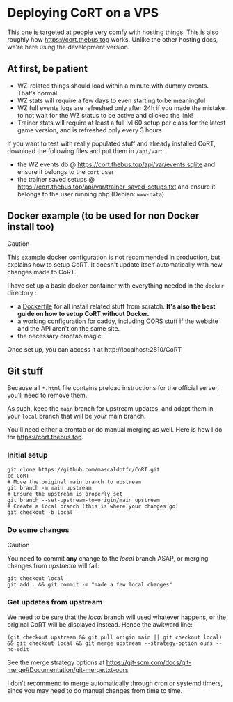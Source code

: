 # Deploying CoRT on a VPS

This one is targeted at people very comfy with hosting things. This is also
roughly how https://cort.thebus.top works. Unlike the other hosting docs, we're
here using the development version.

## At first, be patient

- WZ-related things should load within a minute with dummy events. That's
  normal.
- WZ stats will require a few days to even starting to be meaningful
- WZ full events logs are refreshed only after 24h if you made the mistake to
  not wait for the WZ status to be active and clicked the link!
- Trainer stats will require at least a full lvl 60 setup per class for the
  latest game version, and is refreshed only every 3 hours

If you want to test with really populated stuff and already installed CoRT,
download the following files and put them in `/api/var`:

- the WZ events db @ https://cort.thebus.top/api/var/events.sqlite and ensure
  it belongs to the `cort` user
- the trainer saved setups @
  https://cort.thebus.top/api/var/trainer_saved_setups.txt and ensure it
  belongs to the user running php (Debian: `www-data`)

## Docker example (to be used for non Docker install too)

> [!CAUTION]
> This example docker configuration is not recommended in production, but
> explains how to setup CoRT. It doesn't update itself automatically with new
> changes made to CoRT.

I have set up a basic docker container with everything needed in the `docker`
directory :

- a [Dockerfile](docker/Dockerfile) for all install related stuff from scratch.
  **It's also the best guide on how to setup CoRT without Docker.**
- a working configuration for caddy, including CORS stuff if the website and
  the API aren't on the same site.
- the necessary crontab magic

Once set up, you can access it at http://localhost:2810/CoRT

## Git stuff

Because all `*.html` file contains preload instructions for the official
server, you'll need to remove them.

As such, keep the `main` branch for upstream updates, and adapt them in your
`local` branch that will be *your* main branch.

You'll need either a crontab or do manual merging as well. Here is how I do for
https://cort.thebus.top.

### Initial setup

```shell
git clone https://github.com/mascaldotfr/CoRT.git
cd CoRT
# Move the original main branch to upstream
git branch -m main upstream
# Ensure the upstream is properly set
git branch --set-upstream-to=origin/main upstream
# Create a local branch (this is where your changes go)
git checkout -b local
```

### Do some changes

> [!CAUTION]
> You need to commit **any** change to the _local_ branch ASAP, or merging
> changes from _upstream_ will fail:

```shell
git checkout local
git add . && git commit -m "made a few local changes"
```

### Get updates from upstream

We need to be sure that the _local_ branch will used whatever happens, or the
original CoRT will be displayed instead. Hence the awkward line:

```shell
(git checkout upstream && git pull origin main || git checkout local) && git checkout local && git merge upstream --strategy-option ours --no-edit
```
See the merge strategy options at https://git-scm.com/docs/git-merge#Documentation/git-merge.txt-ours

I don't recommend to merge automatically through cron or systemd timers, since
you may need to do manual changes from time to time.

